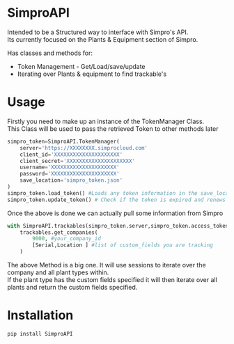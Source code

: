 # SimproAPI
Intended to be a Structured way to interface with Simpro's API.\
Its currently focused on the Plants & Equipment section of Simpro.

Has classes and methods for:
* Token Management - Get/Load/save/update
* Iterating over Plants & equipment to find trackable's

# Usage
Firstly you need to make up an instance of the TokenManager Class.\
This Class will be used to pass the retrieved Token to other methods later
~~~python
simpro_token=SimproAPI.TokenManager(
	server='https://XXXXXXXX.simprocloud.com'
	client_id='XXXXXXXXXXXXXXXXXXXXX'
	client_secret='XXXXXXXXXXXXXXXXXXXXX'
	username='XXXXXXXXXXXXXXXXXXXXX'
	password='XXXXXXXXXXXXXXXXXXXXX'
	save_location='simpro_token.json'
)
simpro_token.load_token() #Loads any token information in the save_location json file
simpro_token.update_token() # Check if the token is expired and renews if so.
~~~
Once the above is done we can actually pull some information from Simpro
~~~python
with SimproAPI.trackables(simpro_token.server,simpro_token.access_token) as trackables:
    trackables.get_companies(
        9000, #your_company_id
        [Serial,Location ] #list of custom_fields you are tracking
    )
~~~
The above Method is a big one. It will use sessions to iterate over the company and all plant types within.\
If the plant type has the custom fields specified it will then iterate over all plants and return the custom fields specified.

# Installation

`pip install SimproAPI`

